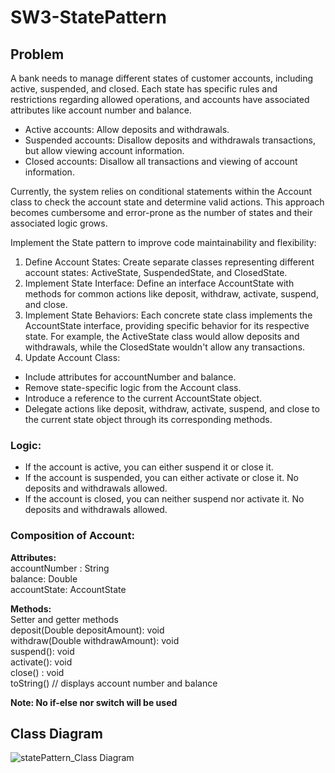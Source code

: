 # SW3-StatePattern

## Problem

A bank needs to manage different states of customer accounts, including active, suspended, and closed. Each state has specific rules and restrictions regarding allowed operations, and accounts have associated attributes like account number and balance.

- Active accounts: Allow deposits and withdrawals.
- Suspended accounts: Disallow deposits and withdrawals transactions, but allow viewing account information.
- Closed accounts: Disallow all transactions and viewing of account information.

Currently, the system relies on conditional statements within the Account class to check the account state and determine valid actions. This approach becomes cumbersome and error-prone as the number of states and their associated logic grows.

Implement the State pattern to improve code maintainability and flexibility:

1. Define Account States: Create separate classes representing different account states: ActiveState, SuspendedState, and ClosedState.
2. Implement State Interface: Define an interface AccountState with methods for common actions like deposit, withdraw, activate, suspend, and close.
3. Implement State Behaviors: Each concrete state class implements the AccountState interface, providing specific behavior for its respective state. For example, the ActiveState class would allow deposits and withdrawals, while the ClosedState wouldn't allow any transactions.
4. Update Account Class:
- Include attributes for accountNumber and balance.
- Remove state-specific logic from the Account class.
- Introduce a reference to the current AccountState object.
- Delegate actions like deposit, withdraw, activate, suspend, and close to the current state object through its corresponding methods.

### Logic:
- If the account is active, you can either suspend it or close it.
- If the account is suspended, you can either activate or close it. No deposits and withdrawals allowed.
- If the account is closed, you can neither suspend nor activate it. No deposits and withdrawals allowed.

### Composition of Account:

**Attributes:** <br/>
  accountNumber : String <br/>
  balance:  Double <br/>
  accountState:  AccountState

**Methods:** <br/>
  Setter and getter methods <br/>
  deposit(Double depositAmount): void <br/>
  withdraw(Double withdrawAmount): void <br/>
  suspend(): void <br/>
  activate(): void <br/>
  close() : void <br/>
  toString()   // displays account number and balance <br/>

**Note:  No if-else nor switch will be used**

## Class Diagram

![statePattern_Class Diagram](https://github.com/JEAtole/Design-Patterns/assets/126703958/7bcb9056-48ee-4723-9d12-f85aef331e88)

